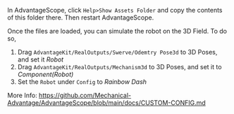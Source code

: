 In AdvantageScope, click `Help>Show Assets Folder` and copy the contents of this folder there. Then restart AdvantageScope.

Once the files are loaded, you can simulate the robot on the 3D Field. To do so,
 1. Drag `AdvantageKit/RealOutputs/Swerve/Odemtry Pose3d` to 3D Poses, and set it _Robot_
 2. Drag `AdvantageKit/RealOutputs/Mechanism3d` to 3D Poses, and set it to _Component(Robot)_
 3. Set the `Robot` under `Config` to _Rainbow Dash_

More Info:
https://github.com/Mechanical-Advantage/AdvantageScope/blob/main/docs/CUSTOM-CONFIG.md
